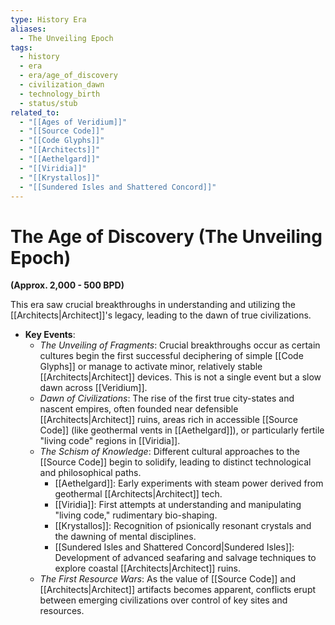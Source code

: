 ```yaml
---
type: History Era
aliases:
  - The Unveiling Epoch
tags:
  - history
  - era
  - era/age_of_discovery
  - civilization_dawn
  - technology_birth
  - status/stub
related_to:
  - "[[Ages of Veridium]]"
  - "[[Source Code]]"
  - "[[Code Glyphs]]"
  - "[[Architects]]"
  - "[[Aethelgard]]"
  - "[[Viridia]]"
  - "[[Krystallos]]"
  - "[[Sundered Isles and Shattered Concord]]"
---
```

# The Age of Discovery (The Unveiling Epoch)

**(Approx. 2,000 - 500 BPD)**

This era saw crucial breakthroughs in understanding and utilizing the [[Architects|Architect]]'s legacy, leading to the dawn of true civilizations.

* **Key Events**:
    * *The Unveiling of Fragments*: Crucial breakthroughs occur as certain cultures begin the first successful deciphering of simple [[Code Glyphs]] or manage to activate minor, relatively stable [[Architects|Architect]] devices. This is not a single event but a slow dawn across [[Veridium]].
    * *Dawn of Civilizations*: The rise of the first true city-states and nascent empires, often founded near defensible [[Architects|Architect]] ruins, areas rich in accessible [[Source Code]] (like geothermal vents in [[Aethelgard]]), or particularly fertile "living code" regions in [[Viridia]].
    * *The Schism of Knowledge*: Different cultural approaches to the [[Source Code]] begin to solidify, leading to distinct technological and philosophical paths.
        * [[Aethelgard]]: Early experiments with steam power derived from geothermal [[Architects|Architect]] tech.
        * [[Viridia]]: First attempts at understanding and manipulating "living code," rudimentary bio-shaping.
        * [[Krystallos]]: Recognition of psionically resonant crystals and the dawning of mental disciplines.
        * [[Sundered Isles and Shattered Concord|Sundered Isles]]: Development of advanced seafaring and salvage techniques to explore coastal [[Architects|Architect]] ruins.
    * *The First Resource Wars*: As the value of [[Source Code]] and [[Architects|Architect]] artifacts becomes apparent, conflicts erupt between emerging civilizations over control of key sites and resources.